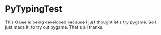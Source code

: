 # PyTypingTest
This Game is being developed because I just thought let's try pygame. So I just made It, to try out pygame. That's all thanks. 
